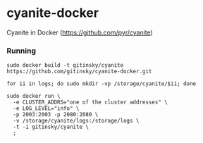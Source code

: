 cyanite-docker
================

Cyanite in Docker (https://github.com/pyr/cyanite)

### Running

```
sudo docker build -t gitinsky/cyanite https://github.com/gitinsky/cyanite-docker.git

for ii in logs; do sudo mkdir -vp /storage/cyanite/$ii; done

sudo docker run \
  -e CLUSTER_ADDRS="one of the cluster addresses" \
  -e LOG_LEVEL="info" \
  -p 2003:2003 -p 2080:2080 \
  -v /storage/cyanite/logs:/storage/logs \
  -t -i gitinsky/cyanite \
  ;
```
